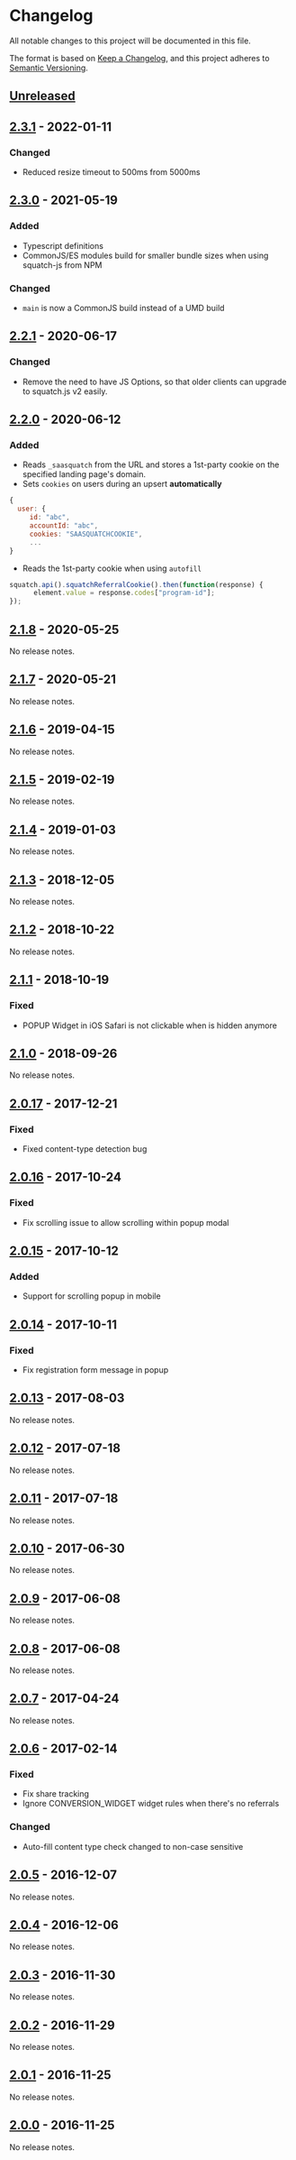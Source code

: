 # Changelog
All notable changes to this project will be documented in this file.

The format is based on [Keep a Changelog](https://keepachangelog.com/en/1.0.0/),
and this project adheres to [Semantic Versioning](https://semver.org/spec/v2.0.0.html).

## [Unreleased]

## [2.3.1] - 2022-01-11
### Changed
- Reduced resize timeout to 500ms from 5000ms

## [2.3.0] - 2021-05-19
### Added
- Typescript definitions
- CommonJS/ES modules build for smaller bundle sizes when using squatch-js from NPM

### Changed
 - `main` is now a CommonJS build instead of a UMD build

## [2.2.1] - 2020-06-17
### Changed
- Remove the need to have JS Options, so that older clients can upgrade to squatch.js v2 easily.

## [2.2.0] - 2020-06-12
### Added
- Reads `_saasquatch` from the URL and stores a 1st-party cookie on the specified landing page's domain.
- Sets `cookies` on users during an upsert **automatically**
```js
{
  user: {
     id: "abc",
     accountId: "abc",
     cookies: "SAASQUATCHCOOKIE",
     ...
}
```
- Reads the 1st-party cookie when using `autofill`
```js
squatch.api().squatchReferralCookie().then(function(response) {
      element.value = response.codes["program-id"];
});
```

## [2.1.8] - 2020-05-25
No release notes.

## [2.1.7] - 2020-05-21
No release notes.

## [2.1.6] - 2019-04-15
No release notes.

## [2.1.5] - 2019-02-19
No release notes.

## [2.1.4] - 2019-01-03
No release notes.

## [2.1.3] - 2018-12-05
No release notes.

## [2.1.2] - 2018-10-22
No release notes.

## [2.1.1] - 2018-10-19
### Fixed
- POPUP Widget in iOS Safari is not clickable when is hidden anymore

## [2.1.0] - 2018-09-26
No release notes.

## [2.0.17] - 2017-12-21
### Fixed
- Fixed content-type detection bug

## [2.0.16] - 2017-10-24
### Fixed
- Fix scrolling issue to allow scrolling within popup modal

## [2.0.15] - 2017-10-12
### Added
- Support for scrolling popup in mobile

## [2.0.14] - 2017-10-11
### Fixed
- Fix registration form message in popup

## [2.0.13] - 2017-08-03
No release notes.

## [2.0.12] - 2017-07-18
No release notes.

## [2.0.11] - 2017-07-18
No release notes.

## [2.0.10] - 2017-06-30
No release notes.

## [2.0.9] - 2017-06-08
No release notes.

## [2.0.8] - 2017-06-08
No release notes.

## [2.0.7] - 2017-04-24
No release notes.

## [2.0.6] - 2017-02-14
### Fixed
- Fix share tracking
- Ignore CONVERSION_WIDGET widget rules when there's no referrals

### Changed
- Auto-fill content type check changed to non-case sensitive

## [2.0.5] - 2016-12-07
No release notes.

## [2.0.4] - 2016-12-06
No release notes.

## [2.0.3] - 2016-11-30
No release notes.

## [2.0.2] - 2016-11-29
No release notes.

## [2.0.1] - 2016-11-25
No release notes.

## [2.0.0] - 2016-11-25
No release notes.

[Unreleased]: https://github.com/saasquatch/squatch-js/compare/v2.3.1...HEAD
[2.3.1]: https://github.com/saasquatch/squatch-js/compare/v2.3.0...v2.3.1
[2.3.0]: https://github.com/saasquatch/squatch-js/compare/v2.2.1...v2.3.0
[2.2.1]: https://github.com/saasquatch/squatch-js/compare/v2.2.0...v2.2.1
[2.2.0]: https://github.com/saasquatch/squatch-js/compare/v2.1.8...v2.2.0
[2.1.8]: https://github.com/saasquatch/squatch-js/compare/v2.1.7...v2.1.8
[2.1.7]: https://github.com/saasquatch/squatch-js/compare/v2.1.6...v2.1.7
[2.1.6]: https://github.com/saasquatch/squatch-js/compare/v2.1.5...v2.1.6
[2.1.5]: https://github.com/saasquatch/squatch-js/compare/v2.1.4...v2.1.5
[2.1.4]: https://github.com/saasquatch/squatch-js/compare/v2.1.3...v2.1.4
[2.1.3]: https://github.com/saasquatch/squatch-js/compare/v2.1.2...v2.1.3
[2.1.2]: https://github.com/saasquatch/squatch-js/compare/v2.1.1...v2.1.2
[2.1.1]: https://github.com/saasquatch/squatch-js/compare/v2.1.0...v2.1.1
[2.1.0]: https://github.com/saasquatch/squatch-js/compare/v2.0.17...v2.1.0
[2.0.17]: https://github.com/saasquatch/squatch-js/compare/v2.0.16...v2.0.17
[2.0.16]: https://github.com/saasquatch/squatch-js/compare/v2.0.15...v2.0.16
[2.0.15]: https://github.com/saasquatch/squatch-js/compare/v2.0.14...v2.0.15
[2.0.14]: https://github.com/saasquatch/squatch-js/compare/v2.0.13...v2.0.14
[2.0.13]: https://github.com/saasquatch/squatch-js/compare/v2.0.12...v2.0.13
[2.0.12]: https://github.com/saasquatch/squatch-js/compare/v2.0.11...v2.0.12
[2.0.11]: https://github.com/saasquatch/squatch-js/compare/v2.0.10...v2.0.11
[2.0.10]: https://github.com/saasquatch/squatch-js/compare/v2.0.9...v2.0.10
[2.0.9]: https://github.com/saasquatch/squatch-js/compare/v2.0.8...v2.0.9
[2.0.8]: https://github.com/saasquatch/squatch-js/compare/v2.0.7...v2.0.8
[2.0.7]: https://github.com/saasquatch/squatch-js/compare/v2.0.6...v2.0.7
[2.0.6]: https://github.com/saasquatch/squatch-js/compare/v2.0.5...v2.0.6
[2.0.5]: https://github.com/saasquatch/squatch-js/compare/v2.0.4...v2.0.5
[2.0.4]: https://github.com/saasquatch/squatch-js/compare/v2.0.3...v2.0.4
[2.0.3]: https://github.com/saasquatch/squatch-js/compare/v2.0.2...v2.0.3
[2.0.2]: https://github.com/saasquatch/squatch-js/compare/v2.0.1...v2.0.2
[2.0.1]: https://github.com/saasquatch/squatch-js/compare/v2.0.0...v2.0.1
[2.0.0]: https://github.com/saasquatch/squatch-js/releases/tag/v2.0.0
